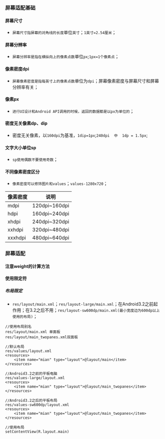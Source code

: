 ### 屏幕适配基础
#### 屏幕尺寸
+ `屏幕尺寸指屏幕的对角线的长度`单位`英寸`；`1英寸=2.54厘米`；
#### 屏幕分辨率
+ `屏幕分辨率是指在横纵向上的像素点数`单位`px`;`1px=1个像素点`；
#### 像素密度dpi
+ `屏幕像素密度是指每英寸上的像素点数`单位为`dpi`；屏幕像素密度与屏幕尺寸和屏幕分辨率有关；
#### 像素px
+ `进行UI设计和Android API调用的时候，返回的数据都是以px为单位的`；
#### 密度无关像素dp、dip
+ 密度无关像素，以`160dpi`为基准，`1dip=1px`;`240dpi  中  1dp = 1.5px`;
#### 文字大小单位sp
+ `sp使用偶数不要使用奇数`；
#### 不同像素密度区分
+ `像素密度可以修饰图片和values`；`values-1280x720`；

|像素密度|说明|
|-------|-------|
|mdpi|120dpi~160dpi|
|hdpi|160dpi~240dpi|
|xhdpi|240dpi~320dpi|
|xxhdpi|320dpi~480dpi|
|xxxhdpi|480dpi~640dpi|

### 屏幕适配
#### 注意weight的计算方法
#### 使用限定符
##### 布局限定
+ `res/layout/main.xml`；`res/layout-large/main.xml`；在Android3.2之前起作用；在3.2之后不用；`res/layout-sw600dp/main.xml(最小宽度边为600dp以上使用的布局)`；
```
//使用布局别名
res/layout/main.xml 单面板
res/layout/main_twopanes.xml双面板

//默认布局
res/values/layout.xml
<resources>
    <item name="mian" type="layout">@layout/main</item>
</resources>

//Android3.2之前的平板电脑
res/values-large/layout.xml
<resources>
    <item name="mian" type="layout">@layout/main_twopanes</item>
</resources>

//Android3.2之后的平板布局
res/values-sw600dp/layout.xml
<resources>
    <item name="mian" type="layout">@layout/main_twopanes</item>
</resources>

//使用布局
setContentView(R.layout.main)
```
